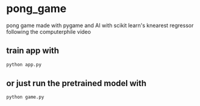 # pong_game
pong game made with pygame and AI with scikit learn's knearest regressor following the computerphile video

## train app with

```bash
python app.py
```

## or just run the pretrained model with

```bash
python game.py
```
